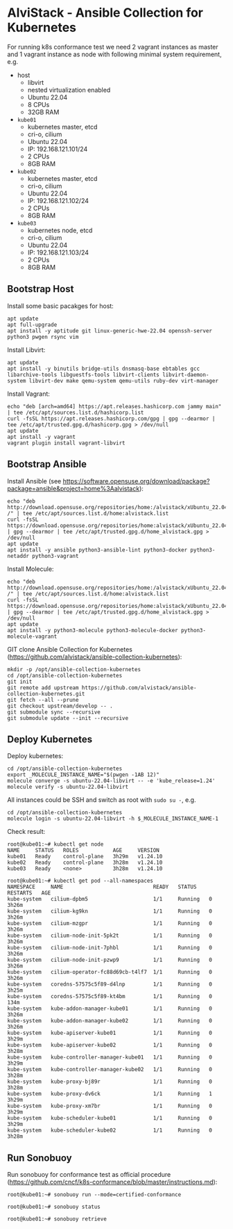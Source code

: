 # AlviStack - Ansible Collection for Kubernetes

For running k8s conformance test we need 2 vagrant instances as master
and 1 vagrant instance as node with following minimal system
requirement, e.g.

-   host
    -   libvirt
    -   nested virtualization enabled
    -   Ubuntu 22.04
    -   8 CPUs
    -   32GB RAM
-   `kube01`
    -   kubernetes master, etcd
    -   cri-o, cilium
    -   Ubuntu 22.04
    -   IP: 192.168.121.101/24
    -   2 CPUs
    -   8GB RAM
-   `kube02`
    -   kubernetes master, etcd
    -   cri-o, cilium
    -   Ubuntu 22.04
    -   IP: 192.168.121.102/24
    -   2 CPUs
    -   8GB RAM
-   `kube03`
    -   kubernetes node, etcd
    -   cri-o, cilium
    -   Ubuntu 22.04
    -   IP: 192.168.121.103/24
    -   2 CPUs
    -   8GB RAM

## Bootstrap Host

Install some basic pacakges for host:

    apt update
    apt full-upgrade
    apt install -y aptitude git linux-generic-hwe-22.04 openssh-server python3 pwgen rsync vim

Install Libvirt:

    apt update
    apt install -y binutils bridge-utils dnsmasq-base ebtables gcc libarchive-tools libguestfs-tools libvirt-clients libvirt-daemon-system libvirt-dev make qemu-system qemu-utils ruby-dev virt-manager

Install Vagrant:

    echo "deb [arch=amd64] https://apt.releases.hashicorp.com jammy main" | tee /etc/apt/sources.list.d/hashicorp.list
    curl -fsSL https://apt.releases.hashicorp.com/gpg | gpg --dearmor | tee /etc/apt/trusted.gpg.d/hashicorp.gpg > /dev/null
    apt update
    apt install -y vagrant
    vagrant plugin install vagrant-libvirt

## Bootstrap Ansible

Install Ansible (see
<https://software.opensuse.org/download/package?package=ansible&project=home%3Aalvistack>):

    echo "deb http://download.opensuse.org/repositories/home:/alvistack/xUbuntu_22.04/ /" | tee /etc/apt/sources.list.d/home:alvistack.list
    curl -fsSL https://download.opensuse.org/repositories/home:alvistack/xUbuntu_22.04/Release.key | gpg --dearmor | tee /etc/apt/trusted.gpg.d/home_alvistack.gpg > /dev/null
    apt update
    apt install -y ansible python3-ansible-lint python3-docker python3-netaddr python3-vagrant

Install Molecule:

    echo "deb http://download.opensuse.org/repositories/home:/alvistack/xUbuntu_22.04/ /" | tee /etc/apt/sources.list.d/home:alvistack.list
    curl -fsSL https://download.opensuse.org/repositories/home:alvistack/xUbuntu_22.04/Release.key | gpg --dearmor | tee /etc/apt/trusted.gpg.d/home_alvistack.gpg > /dev/null
    apt update
    apt install -y python3-molecule python3-molecule-docker python3-molecule-vagrant

GIT clone Ansible Collection for Kubernetes
(<https://github.com/alvistack/ansible-collection-kubernetes>):

    mkdir -p /opt/ansible-collection-kubernetes
    cd /opt/ansible-collection-kubernetes
    git init
    git remote add upstream https://github.com/alvistack/ansible-collection-kubernetes.git
    git fetch --all --prune
    git checkout upstream/develop -- .
    git submodule sync --recursive
    git submodule update --init --recursive

## Deploy Kubernetes

Deploy kubernetes:

    cd /opt/ansible-collection-kubernetes
    export _MOLECULE_INSTANCE_NAME="$(pwgen -1AB 12)"
    molecule converge -s ubuntu-22.04-libvirt -- -e 'kube_release=1.24'
    molecule verify -s ubuntu-22.04-libvirt

All instances could be SSH and switch as root with `sudo su -`, e.g.

    cd /opt/ansible-collection-kubernetes
    molecule login -s ubuntu-22.04-libvirt -h $_MOLECULE_INSTANCE_NAME-1

Check result:

    root@kube01:~# kubectl get node
    NAME     STATUS   ROLES           AGE     VERSION
    kube01   Ready    control-plane   3h29m   v1.24.10
    kube02   Ready    control-plane   3h28m   v1.24.10
    kube03   Ready    <none>          3h28m   v1.24.10

    root@kube01:~# kubectl get pod --all-namespaces
    NAMESPACE     NAME                             READY   STATUS    RESTARTS   AGE
    kube-system   cilium-dpbm5                     1/1     Running   0          3h26m
    kube-system   cilium-kg9kn                     1/1     Running   0          3h26m
    kube-system   cilium-mzgpr                     1/1     Running   0          3h26m
    kube-system   cilium-node-init-5pk2t           1/1     Running   0          3h26m
    kube-system   cilium-node-init-7phbl           1/1     Running   0          3h26m
    kube-system   cilium-node-init-pzwp9           1/1     Running   0          3h26m
    kube-system   cilium-operator-fc88d69cb-t4lf7  1/1     Running   0          3h26m
    kube-system   coredns-57575c5f89-d4lnp         1/1     Running   0          3h25m
    kube-system   coredns-57575c5f89-kt4bm         1/1     Running   0          134m
    kube-system   kube-addon-manager-kube01        1/1     Running   0          3h26m
    kube-system   kube-addon-manager-kube02        1/1     Running   0          3h26m
    kube-system   kube-apiserver-kube01            1/1     Running   0          3h29m
    kube-system   kube-apiserver-kube02            1/1     Running   0          3h28m
    kube-system   kube-controller-manager-kube01   1/1     Running   0          3h29m
    kube-system   kube-controller-manager-kube02   1/1     Running   0          3h28m
    kube-system   kube-proxy-bj89r                 1/1     Running   0          3h28m
    kube-system   kube-proxy-dv6ck                 1/1     Running   1          3h29m
    kube-system   kube-proxy-xm7br                 1/1     Running   0          3h29m
    kube-system   kube-scheduler-kube01            1/1     Running   0          3h29m
    kube-system   kube-scheduler-kube02            1/1     Running   0          3h28m

## Run Sonobuoy

Run sonobuoy for conformance test as official procedure
(<https://github.com/cncf/k8s-conformance/blob/master/instructions.md>):

    root@kube01:~# sonobuoy run --mode=certified-conformance

    root@kube01:~# sonobuoy status

    root@kube01:~# sonobuoy retrieve
